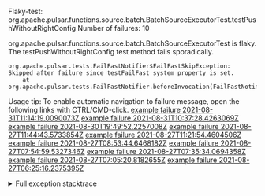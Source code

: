         
Flaky-test: org.apache.pulsar.functions.source.batch.BatchSourceExecutorTest.testPushWithoutRightConfig
Number of failures: 10

org.apache.pulsar.functions.source.batch.BatchSourceExecutorTest is flaky. The testPushWithoutRightConfig test method fails sporadically.

```
org.apache.pulsar.tests.FailFastNotifier$FailFastSkipException: Skipped after failure since testFailFast system property is set.
	at org.apache.pulsar.tests.FailFastNotifier.beforeInvocation(FailFastNotifier.java:88)

```

Usage tip: To enable automatic navigation to failure message, open the following links with CTRL/CMD-click.
[example failure 2021-08-31T11:14:19.0090073Z](https://github.com/apache/pulsar/runs/3472022291?check_suite_focus=true#step:8:5198)
[example failure 2021-08-31T10:37:28.4263069Z](https://github.com/apache/pulsar/runs/3471561077?check_suite_focus=true#step:8:8480)
[example failure 2021-08-30T19:49:52.2257008Z](https://github.com/apache/pulsar/runs/3465551686?check_suite_focus=true#step:8:6845)
[example failure 2021-08-27T11:44:43.5733854Z](https://github.com/apache/pulsar/runs/3442570175?check_suite_focus=true#step:8:8474)
[example failure 2021-08-27T11:21:54.4604506Z](https://github.com/apache/pulsar/runs/3442396885?check_suite_focus=true#step:8:6877)
[example failure 2021-08-27T08:53:44.6468182Z](https://github.com/apache/pulsar/runs/3441276090?check_suite_focus=true#step:8:5200)
[example failure 2021-08-27T07:54:59.5327346Z](https://github.com/apache/pulsar/runs/3440706428?check_suite_focus=true#step:8:10607)
[example failure 2021-08-27T07:35:34.0694358Z](https://github.com/apache/pulsar/runs/3440706428?check_suite_focus=true#step:8:5188)
[example failure 2021-08-27T07:05:20.8182655Z](https://github.com/apache/pulsar/runs/3440456735?check_suite_focus=true#step:8:6824)
[example failure 2021-08-27T06:25:16.2375395Z](https://github.com/apache/pulsar/runs/3440270116?check_suite_focus=true#step:8:5206)


<details>
<summary>Full exception stacktrace</summary>
<code><pre>
org.apache.pulsar.tests.FailFastNotifier$FailFastSkipException: Skipped after failure since testFailFast system property is set.
	at org.apache.pulsar.tests.FailFastNotifier.beforeInvocation(FailFastNotifier.java:88)

</pre></code>
</details>

